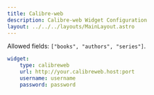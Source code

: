 ```yaml
---
title: Calibre-web
description: Calibre-web Widget Configuration
layout: ../../../layouts/MainLayout.astro
---
```


Allowed fields: `["books", "authors", "series"]`.

```yaml
widget:
    type: calibreweb
    url: http://your.calibreweb.host:port
    username: username
    password: password

```
